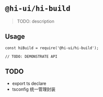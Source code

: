 # `@hi-ui/hi-build`

> TODO: description

## Usage

```
const hiBuild = require('@hi-ui/hi-build');

// TODO: DEMONSTRATE API
```

## TODO

- export ts declare
- tsconfig 统一管理封装
